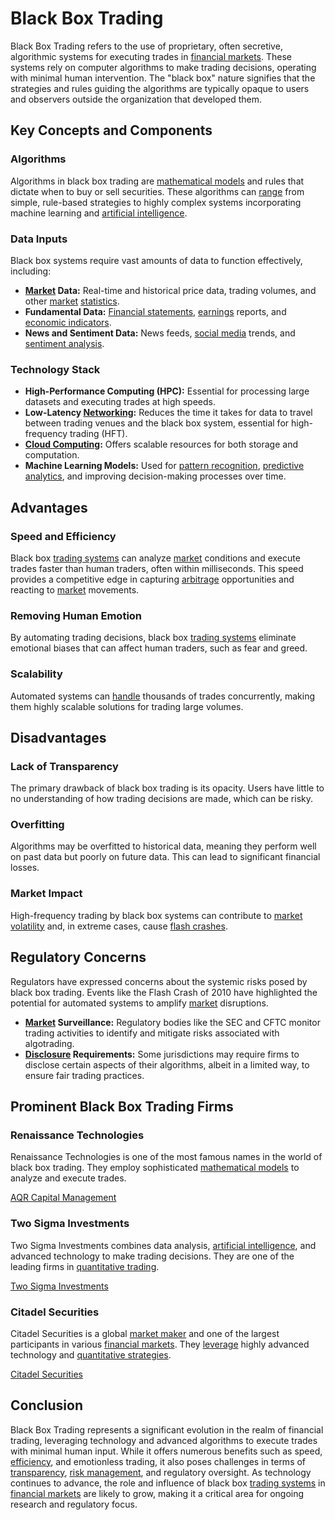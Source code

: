 # Black Box Trading

Black Box Trading refers to the use of proprietary, often secretive, algorithmic systems for executing trades in [financial markets](../f/financial_market.md). These systems rely on computer algorithms to make trading decisions, operating with minimal human intervention. The "black box" nature signifies that the strategies and rules guiding the algorithms are typically opaque to users and observers outside the organization that developed them.

## Key Concepts and Components

### Algorithms

Algorithms in black box trading are [mathematical models](../m/mathematical_models_in_trading.md) and rules that dictate when to buy or sell securities. These algorithms can [range](../r/range.md) from simple, rule-based strategies to highly complex systems incorporating machine learning and [artificial intelligence](../a/artificial_intelligence_in_trading.md).

### Data Inputs

Black box systems require vast amounts of data to function effectively, including:

- **[Market](../m/market.md) Data:** Real-time and historical price data, trading volumes, and other [market](../m/market.md) [statistics](../s/statistics.md).
- **Fundamental Data:** [Financial statements](../f/financial_statements.md), [earnings](../e/earnings.md) reports, and [economic indicators](../e/economic_indicators.md).
- **News and Sentiment Data:** News feeds, [social media](../s/social_media.md) trends, and [sentiment analysis](../s/sentiment_analysis.md).

### Technology Stack

- **High-Performance Computing (HPC):** Essential for processing large datasets and executing trades at high speeds.
- **Low-Latency [Networking](../n/networking.md):** Reduces the time it takes for data to travel between trading venues and the black box system, essential for high-frequency trading (HFT).
- **[Cloud Computing](../c/cloud_computing_in_trading.md):** Offers scalable resources for both storage and computation.
- **Machine Learning Models:** Used for [pattern recognition](../p/pattern_recognition.md), [predictive analytics](../p/predictive_analytics.md), and improving decision-making processes over time.

## Advantages

### Speed and Efficiency

Black box [trading systems](../t/trading_systems.md) can analyze [market](../m/market.md) conditions and execute trades faster than human traders, often within milliseconds. This speed provides a competitive edge in capturing [arbitrage](../a/arbitrage.md) opportunities and reacting to [market](../m/market.md) movements.

### Removing Human Emotion

By automating trading decisions, black box [trading systems](../t/trading_systems.md) eliminate emotional biases that can affect human traders, such as fear and greed.

### Scalability

Automated systems can [handle](../h/handle.md) thousands of trades concurrently, making them highly scalable solutions for trading large volumes.

## Disadvantages

### Lack of Transparency

The primary drawback of black box trading is its opacity. Users have little to no understanding of how trading decisions are made, which can be risky.

### Overfitting

Algorithms may be overfitted to historical data, meaning they perform well on past data but poorly on future data. This can lead to significant financial losses.

### Market Impact

High-frequency trading by black box systems can contribute to [market](../m/market.md) [volatility](../v/volatility.md) and, in extreme cases, cause [flash crashes](../f/flash_crashes.md).

## Regulatory Concerns

Regulators have expressed concerns about the systemic risks posed by black box trading. Events like the Flash Crash of 2010 have highlighted the potential for automated systems to amplify [market](../m/market.md) disruptions.

- **[Market](../m/market.md) Surveillance:** Regulatory bodies like the SEC and CFTC monitor trading activities to identify and mitigate risks associated with algotrading.
- **[Disclosure](../d/disclosure.md) Requirements:** Some jurisdictions may require firms to disclose certain aspects of their algorithms, albeit in a limited way, to ensure fair trading practices.

## Prominent Black Box Trading Firms

### Renaissance Technologies

Renaissance Technologies is one of the most famous names in the world of black box trading. They employ sophisticated [mathematical models](../m/mathematical_models_in_trading.md) to analyze and execute trades.

[AQR Capital Management](https://www.aqr.com/)

### Two Sigma Investments

Two Sigma Investments combines data analysis, [artificial intelligence](../a/artificial_intelligence_in_trading.md), and advanced technology to make trading decisions. They are one of the leading firms in [quantitative trading](../q/quantitative_trading.md).

[Two Sigma Investments](https://www.twosigma.com/)

### Citadel Securities

Citadel Securities is a global [market maker](../m/market_maker.md) and one of the largest participants in various [financial markets](../f/financial_market.md). They [leverage](../l/leverage.md) highly advanced technology and [quantitative strategies](../q/quantitative_strategies_in_trading.md).

[Citadel Securities](https://www.citadelsecurities.com/)

## Conclusion

Black Box Trading represents a significant evolution in the realm of financial trading, leveraging technology and advanced algorithms to execute trades with minimal human input. While it offers numerous benefits such as speed, [efficiency](../e/efficiency.md), and emotionless trading, it also poses challenges in terms of [transparency](../t/transparency.md), [risk management](../r/risk_management.md), and regulatory oversight. As technology continues to advance, the role and influence of black box [trading systems](../t/trading_systems.md) in [financial markets](../f/financial_market.md) are likely to grow, making it a critical area for ongoing research and regulatory focus.